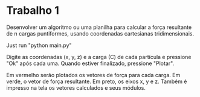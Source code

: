 Trabalho 1
==========

Desenvolver um algoritmo ou uma planilha para calcular a força resultante
de n cargas puntiformes, usando coordenadas cartesianas tridimensionais.

Just run "python main.py"

Digite as coordenadas (x, y, z) e a carga (C) de cada partícula e pressione "Ok" após cada uma. Quando estiver finalizado, pressione "Plotar".

Em vermelho serão plotados os vetores de força para cada carga. Em verde, o vetor de força resultante. Em preto, os eixos x, y e z.
Também é impresso na tela os vetores calculados e seus módulos.
